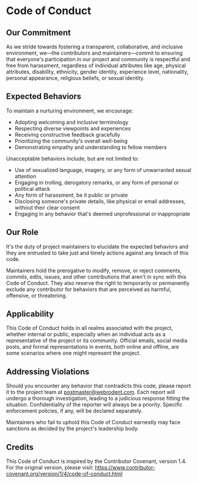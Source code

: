 # Code of Conduct

## Our Commitment

As we stride towards fostering a transparent, collaborative, and inclusive environment, we—the contributors and maintainers—commit to ensuring that everyone's participation in our project and community is respectful and free from harassment, regardless of individual attributes like age, physical attributes, disability, ethnicity, gender identity, experience level, nationality, personal appearance, religious beliefs, or sexual identity.

## Expected Behaviors

To maintain a nurturing environment, we encourage:

- Adopting welcoming and inclusive terminology
- Respecting diverse viewpoints and experiences
- Receiving constructive feedback gracefully
- Prioritizing the community's overall well-being
- Demonstrating empathy and understanding to fellow members

Unacceptable behaviors include, but are not limited to:

- Use of sexualized language, imagery, or any form of unwarranted sexual attention
- Engaging in trolling, derogatory remarks, or any form of personal or political attack
- Any form of harassment, be it public or private
- Disclosing someone's private details, like physical or email addresses, without their clear consent
- Engaging in any behavior that's deemed unprofessional or inappropriate

## Our Role

It's the duty of project maintainers to elucidate the expected behaviors and they are entrusted to take just and timely actions against any breach of this code.

Maintainers hold the prerogative to modify, remove, or reject comments, commits, edits, issues, and other contributions that aren't in sync with this Code of Conduct. They also reserve the right to temporarily or permanently exclude any contributor for behaviors that are perceived as harmful, offensive, or threatening.

## Applicability

This Code of Conduct holds in all realms associated with the project, whether internal or public, especially when an individual acts as a representative of the project or its community. Official emails, social media posts, and formal representations in events, both online and offline, are some scenarios where one might represent the project.

## Addressing Violations

Should you encounter any behavior that contradicts this code, please report it to the project team at postmaster@webrodent.com. Each report will undergo a thorough investigation, leading to a judicious response fitting the situation. Confidentiality of the reporter will always be a priority. Specific enforcement policies, if any, will be declared separately.

Maintainers who fail to uphold this Code of Conduct earnestly may face sanctions as decided by the project's leadership body.

## Credits

This Code of Conduct is inspired by the Contributor Covenant, version 1.4. For the original version, please visit: https://www.contributor-covenant.org/version/1/4/code-of-conduct.html
